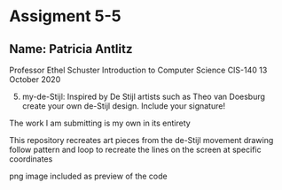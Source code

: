 # Assigment 5-5

## Name: Patricia Antlitz

Professor Ethel Schuster
Introduction to Computer Science CIS-140
13 October 2020

5. my-de-Stijl: Inspired by De Stijl artists such as Theo van Doesburg
create your own de-Stijl design. Include your signature!

The work I am submitting is my own in its entirety


This repository recreates art pieces from the de-Stijl movement
drawing follow pattern and loop to recreate the lines on the screen
at specific coordinates

png image included as preview of the code
